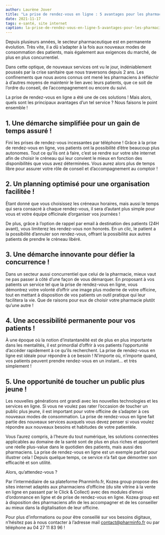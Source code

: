 ```yaml
---
author: Laurène Jover
title: "La prise de rendez-vous en ligne : 5 avantages pour les pharmacies !"
date: 2021-11-17
tags: e-santé, site internet
caption: la-prise-de-rendez-vous-en-ligne-5-avantages-pour-les-pharmacies.webp
---
```



Depuis plusieurs années, le secteur pharmaceutique est en permanente évolution. Très vite, il a dû s’adapter à la fois aux nouveaux modes de consommation des patients, mais également aux exigences du marché, de plus en plus concurrentiel.

Dans cette optique, de nouveaux services ont vu le jour, indéniablement poussés par la crise sanitaire que nous traversons depuis 2 ans. Les confinements que nous avons connus ont mené les pharmaciens à réfléchir à d’autres moyens de maintenir le lien avec leurs patients, que ce soit de l’ordre du conseil, de l’accompagnement ou encore du suivi.

La prise de rendez-vous en ligne a été une de ces solutions ! Mais alors, quels sont les principaux avantages d’un tel service ? Nous faisons le point ensemble !

## 1. Une démarche simplifiée pour un gain de temps assuré !

Fini les prises de rendez-vous incessantes par téléphone ! Grâce à la prise de rendez-vous en ligne, vos patients ont la possibilité d’être beaucoup plus autonomes. Tout ce qu’ils ont à faire, c’est se rendre sur votre site internet afin de choisir le créneau qui leur convient le mieux en fonction des disponibilités que vous avez déterminées. Vous aurez alors plus de temps libre pour assurer votre rôle de conseil et d’accompagnement au comptoir !

## 2. Un planning optimisé pour une organisation facilitée !

Étant donné que vous choisissez les créneaux horaires, mais aussi le temps qui sera consacré à chaque rendez-vous, il sera d’autant plus simple pour vous et votre équipe officinale d’organiser vos journées !

De plus, grâce à l’option de rappel par email à destination des patients (24H avant), vous limiterez les rendez-vous non honorés. En un clic, le patient a la possibilité d’annuler son rendez-vous, offrant la possibilité aux autres patients de prendre le créneau libéré.

## 3. Une démarche innovante pour défier la concurrence !

Dans un secteur aussi concurrentiel que celui de la pharmacie, mieux vaut ne pas passer à côté d’une façon de vous démarquer. En proposant à vos patients un service tel que la prise de rendez-vous en ligne, vous démontrez votre volonté d’offrir une image plus moderne de votre officine, tout en mettant à disposition de vos patients un outil pratique qui leur facilitera la vie. Que de raisons pour eux de choisir votre pharmacie plutôt qu’une autre !

## 4. Une accessibilité permanente pour vos patients !

À une époque où la notion d’instantanéité est de plus en plus importante dans les mentalités, il est primordial d’offrir à vos patients l’opportunité d’accéder rapidement à ce qu’ils recherchent. La prise de rendez-vous en ligne est idéale pour répondre à ce besoin ! N’importe où, n’importe quand, vos patients peuvent prendre rendez-vous en un instant… et très simplement !

## 5. Une opportunité de toucher un public plus jeune !

Les nouvelles générations ont grandi avec les nouvelles technologies et les services en ligne. Si vous ne voulez pas rater l’occasion de toucher un public plus jeune, il est important pour votre officine de s’adapter à ces nouveaux modes de consommation. La prise de rendez-vous en ligne fait partie des nouveaux services auxquels vous devez penser si vous voulez répondre aux nouveaux besoins et habitudes de votre patientèle.

Vous l’aurez compris, à l’heure du tout numérique, les solutions connectées applicables au domaine de la santé sont de plus en plus riches et apportent une réelle plus-value dans le quotidien des patients, mais aussi des pharmaciens. La prise de rendez-vous en ligne est un exemple parfait pour illustrer cela ! Depuis quelque temps, ce service n’a fait que démontrer son efficacité et son utilité.

Alors, qu’attendez-vous ?

Par l’intermédiaire de sa plateforme Pharminfo.fr, Kozea group propose des sites internet adaptés aux pharmaciens d’officine (du site vitrine à la vente en ligne en passant par le Click & Collect) avec des modules d’envoi d’ordonnance en ligne et de prise de rendez-vous en ligne.  Kozea group est à disposition des pharmaciens afin de les accompagner et de les conseiller au mieux dans la digitalisation de leur officine.

Pour plus d’informations ou pour être conseillé sur vos besoins digitaux, n’hésitez pas à nous contacter à l’adresse mail contact@pharminfo.fr ou par téléphone au 04 27 11 83 96 !